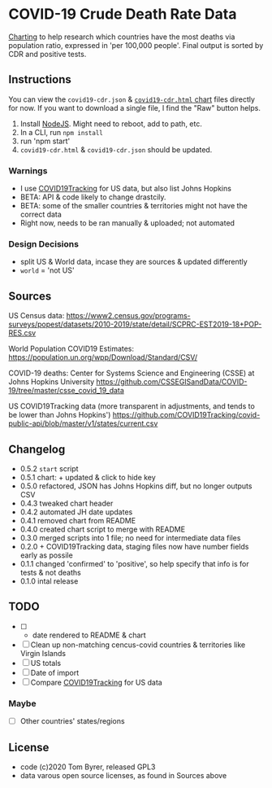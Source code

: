 # COVID-19 Crude Death Rate Data

[Charting](https://raw.githack.com/tomByrer/covid19-crude-death-rate-data/master/covid19-cdr.html) to help research which countries have the most deaths via population ratio, expressed in 'per 100,000 people'.
Final output is sorted by CDR and positive tests.

## Instructions

You can view the `covid19-cdr.json` & [`covid19-cdr.html` chart](https://raw.githack.com/tomByrer/covid19-crude-death-rate-data/master/covid19-cdr.html)  files directly for now.  If you want to download a single file, I find the "Raw" button helps.


1. Install [NodeJS](https://nodejs.org).  Might need to reboot, add to path, etc.
2. In a CLI, run `npm install`
3. run 'npm start'
4. `covid19-cdr.html` & `covid19-cdr.json` should be updated.

### Warnings

* I use [COVID19Tracking](https://twitter.com/COVID19Tracking) for US data, but also list Johns Hopkins
* BETA: API & code likely to change drastcily.
* BETA: some of the smaller countries & territories might not have the correct data
* Right now, needs to be ran manually & uploaded; not automated


### Design Decisions

* split US & World data, incase they are sources & updated differently
* `world` = 'not US'

## Sources

US Census data:
https://www2.census.gov/programs-surveys/popest/datasets/2010-2019/state/detail/SCPRC-EST2019-18+POP-RES.csv

World Population COVID19 Estimates:
https://population.un.org/wpp/Download/Standard/CSV/

COVID-19 deaths:
Center for Systems Science and Engineering (CSSE) at Johns Hopkins University
https://github.com/CSSEGISandData/COVID-19/tree/master/csse_covid_19_data

US COVID19Tracking data (more transparent in adjustments, and tends to be lower than Johns Hopkins')
https://github.com/COVID19Tracking/covid-public-api/blob/master/v1/states/current.csv


## Changelog

+ 0.5.2 `start` script
+ 0.5.1 chart: + updated & click to hide key
+ 0.5.0 refactored, JSON has Johns Hopkins diff, but no longer outputs CSV
+ 0.4.3 tweaked chart header
+ 0.4.2 automated JH date updates
+ 0.4.1 removed chart from README
+ 0.4.0 created chart script to merge with README
+ 0.3.0 merged scripts into 1 file; no need for intermediate data files
+ 0.2.0 + COVID19Tracking data, staging files now have number fields early as possile
+ 0.1.1 changed 'confirmed' to 'positive', so help specify that info is for tests & not deaths
+ 0.1.0 intal release

## TODO

-[ ] + date rendered to README & chart
-[ ] Clean up non-matching cencus-covid countries & territories like Virgin Islands
-[ ] US totals
-[ ] Date of import
-[ ] Compare [COVID19Tracking](https://twitter.com/COVID19Tracking) for US data

### Maybe

-[ ] Other countries' states/regions

## License

* code (c)2020 Tom Byrer, released GPL3
* data varous open source licenses, as found in Sources above

